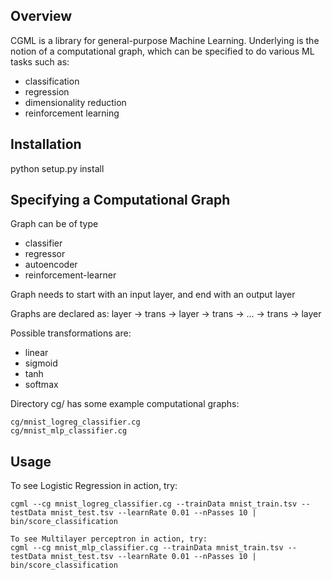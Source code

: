 ## Overview

CGML is a library for general-purpose Machine Learning. Underlying is the notion of a computational graph, which can be specified to do various ML tasks such as: 
- classification
- regression
- dimensionality reduction
- reinforcement learning

## Installation

python setup.py install 


## Specifying a Computational Graph

Graph can be of type 
- classifier 
- regressor
- autoencoder
- reinforcement-learner

Graph needs to start with an input layer, and end with an output layer

Graphs are declared as:
layer -> trans -> layer -> trans -> ... -> trans -> layer

Possible transformations are:
- linear
- sigmoid
- tanh
- softmax

Directory cg/ has some example computational graphs:
```
cg/mnist_logreg_classifier.cg
cg/mnist_mlp_classifier.cg
```

## Usage
To see Logistic Regression in action, try:
```
cgml --cg mnist_logreg_classifier.cg --trainData mnist_train.tsv --testData mnist_test.tsv --learnRate 0.01 --nPasses 10 | bin/score_classification

To see Multilayer perceptron in action, try:
cgml --cg mnist_mlp_classifier.cg --trainData mnist_train.tsv --testData mnist_test.tsv --learnRate 0.01 --nPasses 10 | bin/score_classification
```
